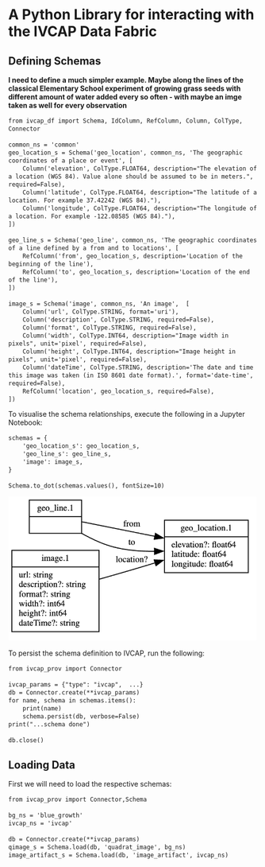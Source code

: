 # A Python Library for interacting with the IVCAP Data Fabric

## Defining Schemas

**I need to define a much simpler example. Maybe along the lines of the classical Elementary School
experiment of growing grass seeds with different amount of water added every so often -
with maybe an imge taken as well for every observation**

```
from ivcap_df import Schema, IdColumn, RefColumn, Column, ColType, Connector

common_ns = 'common'
geo_location_s = Schema('geo_location', common_ns, 'The geographic coordinates of a place or event', [
    Column('elevation', ColType.FLOAT64, description="The elevation of a location (WGS 84). Value alone should be assumed to be in meters.", required=False),
    Column('latitude', ColType.FLOAT64, description="The latitude of a location. For example 37.42242 (WGS 84)."),
    Column('longitude', ColType.FLOAT64, description="The longitude of a location. For example -122.08585 (WGS 84)."),
])

geo_line_s = Schema('geo_line', common_ns, 'The geographic coordinates of a line defined by a from and to locations', [
    RefColumn('from', geo_location_s, description='Location of the beginning of the line'), 
    RefColumn('to', geo_location_s, description='Location of the end of the line'), 
])

image_s = Schema('image', common_ns, 'An image',  [
    Column('url', ColType.STRING, format='uri'),
    Column('description', ColType.STRING, required=False),
    Column('format', ColType.STRING, required=False),
    Column('width', ColType.INT64, description="Image width in pixels", unit='pixel', required=False),
    Column('height', ColType.INT64, description="Image height in pixels", unit='pixel', required=False),
    Column('dateTime', ColType.STRING, description='The date and time this image was taken (in ISO 8601 date format).', format='date-time', required=False),
    RefColumn('location', geo_location_s, required=False), 
])

```

To visualise the schema relationships, execute the following in a Jupyter Notebook:

```
schemas = {
    'geo_location_s': geo_location_s,
    'geo_line_s': geo_line_s,
    'image': image_s,
}

Schema.to_dot(schemas.values(), fontSize=10)
```

<img src="docs/images/simple-schema.png" width="500"></a>

To persist the schema definition to IVCAP, run the following:

```
from ivcap_prov import Connector

ivcap_params = {"type": "ivcap",  ...}
db = Connector.create(**ivcap_params)
for name, schema in schemas.items():
    print(name)
    schema.persist(db, verbose=False)
print("...schema done")

db.close()
```

## Loading Data

First we will need to load the respective schemas:

```
from ivcap_prov import Connector,Schema

bg_ns = 'blue_growth'
ivcap_ns = 'ivcap'

db = Connector.create(**ivcap_params)
qimage_s = Schema.load(db, 'quadrat_image', bg_ns)
image_artifact_s = Schema.load(db, 'image_artifact', ivcap_ns)
```
